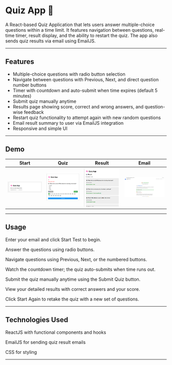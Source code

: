 # Quiz App 🧠

A React-based Quiz Application that lets users answer multiple-choice questions within a time limit. It features navigation between questions, real-time timer, result display, and the ability to restart the quiz. The app also sends quiz results via email using EmailJS.

---

## Features

- Multiple-choice questions with radio button selection  
- Navigate between questions with Previous, Next, and direct question number buttons  
- Timer with countdown and auto-submit when time expires (default 5 minutes)  
- Submit quiz manually anytime  
- Results page showing score, correct and wrong answers, and question-wise feedback  
- Restart quiz functionality to attempt again with new random questions  
- Email result summary to user via EmailJS integration  
- Responsive and simple UI  

---

## Demo

| Start | Quiz | Result | Email |
|-------|------|--------|-------|
| ![Quiz App ](src/images/start.png) | ![Quiz App ](src/images/quiz.png) | ![Quiz App ](src/images/result.png) | ![Quiz App ](src/images/email.png) |

---

## Usage

Enter your email and click Start Test to begin.

Answer the questions using radio buttons.

Navigate questions using Previous, Next, or the numbered buttons.

Watch the countdown timer; the quiz auto-submits when time runs out.

Submit the quiz manually anytime using the Submit Quiz button.

View your detailed results with correct answers and your score.

Click Start Again to retake the quiz with a new set of questions.

---

## Technologies Used

ReactJS with functional components and hooks

EmailJS for sending quiz result emails

CSS for styling

---
